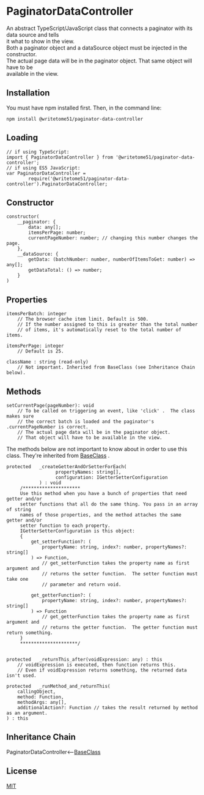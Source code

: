 # PaginatorDataController

An abstract TypeScript/JavaScript class that connects a paginator with its data source and tells  
it what to show in the view.  
Both a paginator object and a dataSource object must be injected in the constructor.  
The actual page data will be in the paginator object.  That same object will have to be  
available in the view.


## Installation

You must have npm installed first. Then, in the command line:

    npm install @writetome51/paginator-data-controller

## Loading

    // if using TypeScript:
    import { PaginatorDataController } from '@writetome51/paginator-data-controller';
    // if using ES5 JavaScript:
    var PaginatorDataController = 
            require('@writetome51/paginator-data-controller').PaginatorDataController;
    

## Constructor
```
constructor(
    __paginator: {
        data: any[];
        itemsPerPage: number;
        currentPageNumber: number; // changing this number changes the page.
    },
    __dataSource: {
        getData: (batchNumber: number, numberOfItemsToGet: number) => any[];
        getDataTotal: () => number;
    }
)
```

## Properties
```
itemsPerBatch: integer
    // The browser cache item limit. Default is 500.
    // If the number assigned to this is greater than the total number
    // of items, it's automatically reset to the total number of items.

itemsPerPage: integer
    // Default is 25.

className : string (read-only)
    // Not important. Inherited from BaseClass (see Inheritance Chain below).
```

## Methods
```
setCurrentPage(pageNumber): void
    // To be called on triggering an event, like 'click' .  The class makes sure 
    // the correct batch is loaded and the paginator's .currentPageNumber is correct.
    // The actual page data will be in the paginator object.
    // That object will have to be available in the view.
```
The methods below are not important to know about in order to use this  
class.  They're inherited from [BaseClass](https://github.com/writetome51/typescript-base-class#baseclass) .
```
protected   _createGetterAndOrSetterForEach(
                  propertyNames: string[],
                  configuration: IGetterSetterConfiguration
            ) : void
     /*********************
     Use this method when you have a bunch of properties that need getter and/or 
     setter functions that all do the same thing. You pass in an array of string 
     names of those properties, and the method attaches the same getter and/or 
     setter function to each property.
     IGetterSetterConfiguration is this object:
     {
         get_setterFunction?: (
             propertyName: string, index?: number, propertyNames?: string[]
         ) => Function,
             // get_setterFunction takes the property name as first argument and 
             // returns the setter function.  The setter function must take one 
             // parameter and return void.
     
         get_getterFunction?: (
             propertyName: string, index?: number, propertyNames?: string[]
         ) => Function
             // get_getterFunction takes the property name as first argument and 
             // returns the getter function.  The getter function must return something.
     }
     *********************/ 
   
   
protected   _returnThis_after(voidExpression: any) : this
    // voidExpression is executed, then function returns this.
    // Even if voidExpression returns something, the returned data isn't used.

protected   _runMethod_and_returnThis(
    callingObject, 
    method: Function, 
    methodArgs: any[], 
    additionalAction?: Function // takes the result returned by method as an argument.
) : this
```


## Inheritance Chain

PaginatorDataController<--[BaseClass](https://github.com/writetome51/typescript-base-class#baseclass)


## License
[MIT](https://choosealicense.com/licenses/mit/)